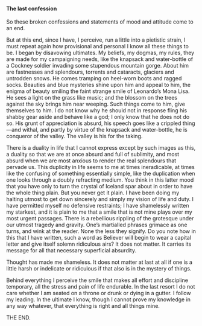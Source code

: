 #### The last confession

So these broken confessions and statements of mood and attitude come to
an end.

But at this end, since I have, I perceive, run a little into a pietistic
strain, I must repeat again how provisional and personal I know all
these things to be. I began by disavowing ultimates. My beliefs, my
dogmas, my rules, they are made for my campaigning needs, like the
knapsack and water-bottle of a Cockney soldier invading some stupendous
mountain gorge. About him are fastnesses and splendours, torrents and
cataracts, glaciers and untrodden snows. He comes tramping on heel-worn
boots and ragged socks. Beauties and blue mysteries shine upon him and
appeal to him, the enigma of beauty smiling the faint strange smile of
Leonardo’s Mona Lisa. He sees a light on the grass like music; and the
blossom on the trees against the sky brings him near weeping. Such
things come to him, give themselves to him. I do not know why he should
not in response fling his shabby gear aside and behave like a god; I
only know that he does not do so. His grunt of appreciation is absurd,
his speech goes like a crippled thing—and withal, and partly by virtue
of the knapsack and water-bottle, he is conqueror of the valley. The
valley is his for the taking.

There is a duality in life that I cannot express except by such images
as this, a duality so that we are at once absurd and full of sublimity,
and most absurd when we are most anxious to render the real splendours
that pervade us. This duplicity in life seems to me at times
ineradicable, at times like the confusing of something essentially
simple, like the duplication when one looks through a doubly refracting
medium. You think in this latter mood that you have only to turn the
crystal of Iceland spar about in order to have the whole thing plain.
But you never get it plain. I have been doing my halting utmost to get
down sincerely and simply my vision of life and duty. I have permitted
myself no defensive restraints; I have shamelessly written my starkest,
and it is plain to me that a smile that is not mine plays over my most
urgent passages. There is a rebellious rippling of the grotesque under
our utmost tragedy and gravity. One’s martialled phrases grimace as one
turns, and wink at the reader. None the less they signify. Do you note
how in this that I have written, such a word as Believer will begin to
wear a capital letter and give itself solemn ridiculous airs? It does
not matter. It carries its message for all that necessary superficial
absurdity.

Thought has made me shameless. It does not matter at last at all if one
is a little harsh or indelicate or ridiculous if that also is in the
mystery of things.

Behind everything I perceive the smile that makes all effort and
discipline temporary, all the stress and pain of life endurable. In the
last resort I do not care whether I am seated on a throne or drunk or
dying in a gutter. I follow my leading. In the ultimate I know, though I
cannot prove my knowledge in any way whatever, that everything is right
and all things mine.

THE END.
